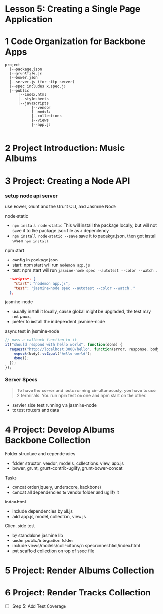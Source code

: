 Lesson 5: Creating a Single Page Application
==========================================

# 1	Code Organization for Backbone Apps

```
project
  |--package.json 
  |--gruntfile.js 
  |--bower.json 
  |--server.js (for http server)
  |--spec includes x.spec.js
  |--public
      |--index.html
      |--stylesheets
      |--javascripts
            |--vendor
            |--models
            |--collections
            |--views
            |--app.js
          
```


# 2	Project Introduction: Music Albums
# 3	Project: Creating a Node API

### setup node api server
use Bower, Grunt and the Grunt CLI, and Jasmine Node

node-static
- `npm install node-static` This will install the package locally, but will not save it to the package.json file as a dependency
- `npm install node-static --save` save it to pacakge.json, then got install when `npm install`

npm start
- config in package.json
- start: npm start will run `nodemon app.js`
- test: npm start will run `jasmine-node spec --autotest --color --watch .`

```json
  "scripts": {
    "start": "nodemon app.js",
    "test": "jasmine-node spec --autotest --color --watch ."
  },
```


jasmine-node
- usually install it locally, cause global might be upgraded, the test may not pass, 
- prefer to install the independent jasmine-node

async test in jasmine-node

```js
// pass a callback function to it
it("should respond with hello world", function(done) {
  request("http://localhost:3000/hello", function(error, response, body){
    expect(body).toEqual("hello world");
    done();
  });
});
```



### Server Specs

> To have the server and tests running simultaneously, you have to use 2 terminals. You run npm test on one and npm start on the other.

- servier side test running via jasmine-node
- to test routers and data

# 4	Project: Develop Albums Backbone Collection

Folder structure and dependencies
- folder structor, vendor, models, collections, view, app.js
- bower, grunt, grunt-contrib-uglify, grunt-bower-concat

Tasks
- concat order(jquery, underscore, backbone)
- concat all dependencies to vendor folder and uglify it  

index.html
- include dependencies by all.js
- add app.js, model, collection, view js

Client side test 
- by standalone jasmine lib
- under public/integration folder
- include views/models/collecitons/in specrunner.html/index.html
- put scaffold collection on top of spec file


# 5	Project: Render Albums Collection

# 6	Project: Render Tracks Collection

- [ ] Step 5: Add Test Coverage